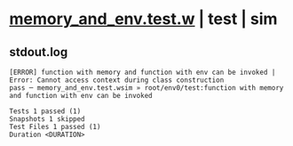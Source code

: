 # [memory_and_env.test.w](../../../../../../examples/tests/sdk_tests/function/memory_and_env.test.w) | test | sim

## stdout.log
```log
[ERROR] function with memory and function with env can be invoked | Error: Cannot access context during class construction
pass ─ memory_and_env.test.wsim » root/env0/test:function with memory and function with env can be invoked

Tests 1 passed (1)
Snapshots 1 skipped
Test Files 1 passed (1)
Duration <DURATION>
```

